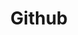 ---
title: "Github"
weight: 3
icon: "github"
description: "Find my open-source projects and contributions here."
link: "https://www.github.com/pbinspanish"
---